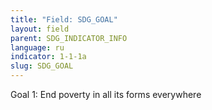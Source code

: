 ```yaml
---
title: "Field: SDG_GOAL"
layout: field
parent: SDG_INDICATOR_INFO
language: ru
indicator: 1-1-1a
slug: SDG_GOAL
---
```

Goal 1: End poverty in all its forms everywhere